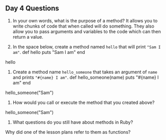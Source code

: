 ## Day 4 Questions

1. In your own words, what is the purpose of a method?
It allows you to write chunks of code that when called will do something. They
also allow you to pass arguments and variables to the code which can then return
a value.

1. In the space below, create a method named `hello` that will print `"Sam I am"`.
def hello
puts "Sam I am"
end

hello

1. Create a method name `hello_someone` that takes an argument of `name` and prints `"#{name} I am"`.
def hello_someone(name)
 puts "#{name} I am"
end

hello_someone("Sam")

1. How would you call or execute the method that you created above?

hello_someone("Sam")

1. What questions do you still have about methods in Ruby?

Why did one of the lesson plans refer to them as functions? 
